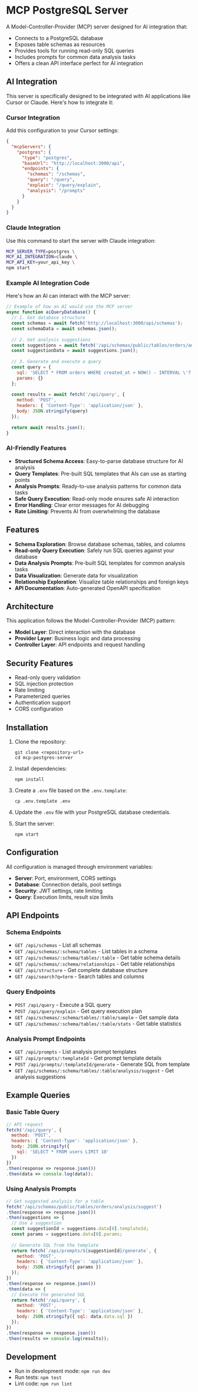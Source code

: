 # MCP PostgreSQL Server

A Model-Controller-Provider (MCP) server designed for AI integration that:
- Connects to a PostgreSQL database
- Exposes table schemas as resources
- Provides tools for running read-only SQL queries
- Includes prompts for common data analysis tasks
- Offers a clean API interface perfect for AI integration

## AI Integration

This server is specifically designed to be integrated with AI applications like Cursor or Claude. Here's how to integrate it:

### Cursor Integration

Add this configuration to your Cursor settings:

```json
{
  "mcpServers": {
    "postgres": {
      "type": "postgres",
      "baseUrl": "http://localhost:3000/api",
      "endpoints": {
        "schemas": "/schemas",
        "query": "/query",
        "explain": "/query/explain",
        "analysis": "/prompts"
      }
    }
  }
}
```

### Claude Integration

Use this command to start the server with Claude integration:

```bash
MCP_SERVER_TYPE=postgres \
MCP_AI_INTEGRATION=claude \
MCP_API_KEY=your_api_key \
npm start
```

### Example AI Integration Code

Here's how an AI can interact with the MCP server:

```javascript
// Example of how an AI would use the MCP server
async function aiQueryDatabase() {
  // 1. Get database structure
  const schemas = await fetch('http://localhost:3000/api/schemas');
  const schemaData = await schemas.json();
  
  // 2. Get analysis suggestions
  const suggestions = await fetch('/api/schemas/public/tables/orders/analysis/suggest');
  const suggestionData = await suggestions.json();
  
  // 3. Generate and execute a query
  const query = {
    sql: 'SELECT * FROM orders WHERE created_at > NOW() - INTERVAL \'7 days\'',
    params: {}
  };
  
  const results = await fetch('/api/query', {
    method: 'POST',
    headers: { 'Content-Type': 'application/json' },
    body: JSON.stringify(query)
  });
  
  return await results.json();
}
```

### AI-Friendly Features

- **Structured Schema Access**: Easy-to-parse database structure for AI analysis
- **Query Templates**: Pre-built SQL templates that AIs can use as starting points
- **Analysis Prompts**: Ready-to-use analysis patterns for common data tasks
- **Safe Query Execution**: Read-only mode ensures safe AI interaction
- **Error Handling**: Clear error messages for AI debugging
- **Rate Limiting**: Prevents AI from overwhelming the database

## Features

- **Schema Exploration**: Browse database schemas, tables, and columns
- **Read-only Query Execution**: Safely run SQL queries against your database
- **Data Analysis Prompts**: Pre-built SQL templates for common analysis tasks
- **Data Visualization**: Generate data for visualization
- **Relationship Exploration**: Visualize table relationships and foreign keys
- **API Documentation**: Auto-generated OpenAPI specification

## Architecture

This application follows the Model-Controller-Provider (MCP) pattern:

- **Model Layer**: Direct interaction with the database
- **Provider Layer**: Business logic and data processing
- **Controller Layer**: API endpoints and request handling

## Security Features

- Read-only query validation
- SQL injection protection
- Rate limiting
- Parameterized queries
- Authentication support
- CORS configuration

## Installation

1. Clone the repository:
   ```
   git clone <repository-url>
   cd mcp-postgres-server
   ```

2. Install dependencies:
   ```
   npm install
   ```

3. Create a `.env` file based on the `.env.template`:
   ```
   cp .env.template .env
   ```

4. Update the `.env` file with your PostgreSQL database credentials.

5. Start the server:
   ```
   npm start
   ```

## Configuration

All configuration is managed through environment variables:

- **Server**: Port, environment, CORS settings
- **Database**: Connection details, pool settings
- **Security**: JWT settings, rate limiting
- **Query**: Execution limits, result size limits

## API Endpoints

### Schema Endpoints

- `GET /api/schemas` - List all schemas
- `GET /api/schemas/:schema/tables` - List tables in a schema
- `GET /api/schemas/:schema/tables/:table` - Get table schema details
- `GET /api/schemas/:schema/relationships` - Get table relationships
- `GET /api/structure` - Get complete database structure
- `GET /api/search?q=term` - Search tables and columns

### Query Endpoints

- `POST /api/query` - Execute a SQL query
- `POST /api/query/explain` - Get query execution plan
- `GET /api/schemas/:schema/tables/:table/sample` - Get sample data
- `GET /api/schemas/:schema/tables/:table/stats` - Get table statistics

### Analysis Prompt Endpoints

- `GET /api/prompts` - List analysis prompt templates
- `GET /api/prompts/:templateId` - Get prompt template details
- `POST /api/prompts/:templateId/generate` - Generate SQL from template
- `GET /api/schemas/:schema/tables/:table/analysis/suggest` - Get analysis suggestions

## Example Queries

### Basic Table Query

```javascript
// API request
fetch('/api/query', {
  method: 'POST',
  headers: { 'Content-Type': 'application/json' },
  body: JSON.stringify({
    sql: 'SELECT * FROM users LIMIT 10'
  })
})
.then(response => response.json())
.then(data => console.log(data));
```

### Using Analysis Prompts

```javascript
// Get suggested analysis for a table
fetch('/api/schemas/public/tables/orders/analysis/suggest')
.then(response => response.json())
.then(suggestions => {
  // Use a suggestion
  const suggestionId = suggestions.data[0].templateId;
  const params = suggestions.data[0].params;
  
  // Generate SQL from the template
  return fetch(`/api/prompts/${suggestionId}/generate`, {
    method: 'POST',
    headers: { 'Content-Type': 'application/json' },
    body: JSON.stringify({ params })
  });
})
.then(response => response.json())
.then(data => {
  // Execute the generated SQL
  return fetch('/api/query', {
    method: 'POST',
    headers: { 'Content-Type': 'application/json' },
    body: JSON.stringify({ sql: data.data.sql })
  });
})
.then(response => response.json())
.then(results => console.log(results));
```

## Development

- Run in development mode: `npm run dev`
- Run tests: `npm test`
- Lint code: `npm run lint`